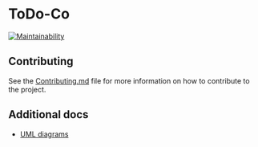 # ToDo-Co

[![Maintainability](https://api.codeclimate.com/v1/badges/3653f5751726218bcdcd/maintainability)](https://codeclimate.com/github/Eredost/ToDo-Co/maintainability)

## Contributing

See the [Contributing.md](CONTRIBUTING.md) file for more information
on how to contribute to the project.

## Additional docs

-   [UML diagrams](docs/diagrams)
